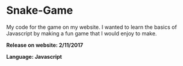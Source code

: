 # Snake-Game
My code for the game on my website. I wanted to learn the basics of Javascript by making a fun game that I would enjoy to make.

**Release on website: 2/11/2017**

**Language: Javascript**

